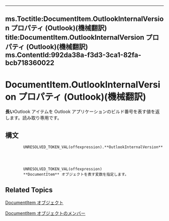 

---
ms.Toctitle:DocumentItem.OutlookInternalVersion プロパティ (Outlook)(機械翻訳)
title:DocumentItem.OutlookInternalVersion プロパティ (Outlook)(機械翻訳)
ms.ContentId:992da38a-f3d3-3ca1-82fa-bcb718360022
---
# DocumentItem.OutlookInternalVersion プロパティ (Outlook)(機械翻訳)




**長い**Outlook アイテムを Outlook アプリケーションのビルド番号を表す値を返します。読み取り専用です。

## 構文

            UNRESOLVED_TOKEN_VAL(offexpression).**OutlookInternalVersion**




            UNRESOLVED_TOKEN_VAL(offexpression)
            **DocumentItem** オブジェクトを表す変数を指定します。



## Related Topics

[DocumentItem オブジェクト](7b0a6af0-6632-3ff6-841f-5b081d0d68d8.md)

[DocumentItem オブジェクトのメンバー](2c6d563b-39cb-9cb3-3bfe-93fe595325cf.md)




